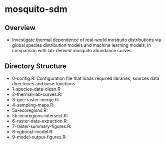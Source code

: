 # mosquito-sdm

## Overview
* Investigate thermal dependence of real-world mosquito distributions via global species distribution models and machine learning models, in comparison with lab-derived mosquito abundance curves

## Directory Structure
* 0-config.R: Configuration file that loads required libraries, sources data directories and base functions
* 1-species-data-clean.R: 
* 2-thermal-lab-curves.R: 
* 3-gee-raster-merge.R: 
* 4-sampling-maps.R:
* 5a-ecoregions.R:
* 5b-ecoregions-intersect.R:
* 6-raster-data-extraction.R: 
* 7-raster-summary-figures.R: 
* 8-xgboost-model.R: 
* 9-model-output-figures.R: 
